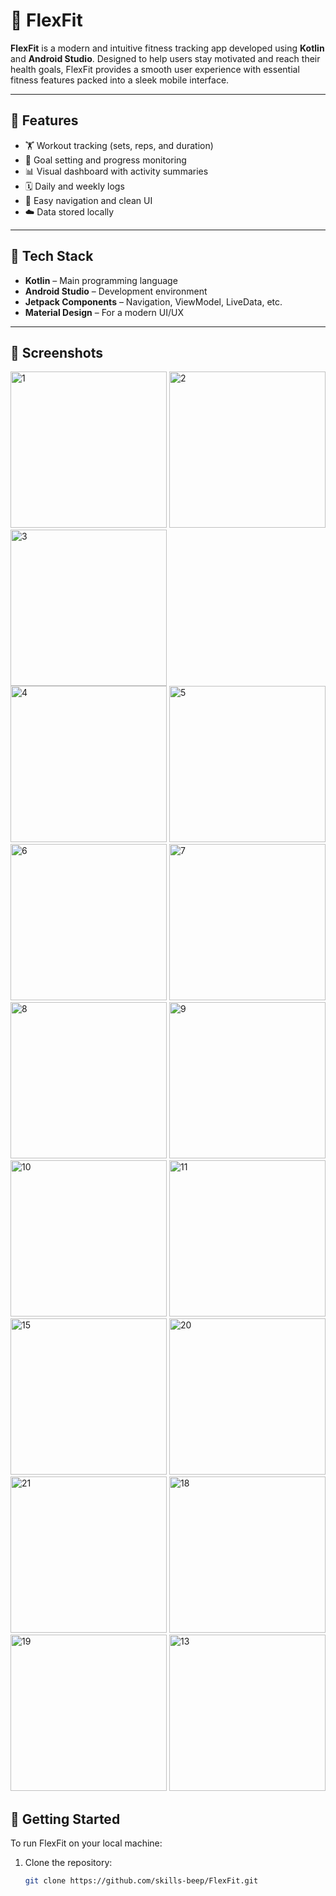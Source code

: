 # 💪 FlexFit

**FlexFit** is a modern and intuitive fitness tracking app developed using **Kotlin** and **Android Studio**. Designed to help users stay motivated and reach their health goals, FlexFit provides a smooth user experience with essential fitness features packed into a sleek mobile interface.

---

## 📱 Features

- 🏋️ Workout tracking (sets, reps, and duration)
- 🎯 Goal setting and progress monitoring
- 📊 Visual dashboard with activity summaries
- 🗓️ Daily and weekly logs
- 🧭 Easy navigation and clean UI
- ☁️ Data stored locally 

---

## 🔧 Tech Stack

- **Kotlin** – Main programming language
- **Android Studio** – Development environment
- **Jetpack Components** – Navigation, ViewModel, LiveData, etc.
- **Material Design** – For a modern UI/UX

---

## 📸 Screenshots


<img src="https://github.com/erhansennx/Fitness-App/assets/77855407/c6ac0ff4-35af-42e6-9d37-899726fc2532" alt="1" width=250>
<img src="https://github.com/erhansennx/Fitness-App/assets/77855407/8697f347-6481-450c-a90b-8f2000531962" alt="2" width=250>
<img src="https://github.com/erhansennx/Fitness-App/assets/77855407/9a801cbb-c0f0-46f5-8195-d4113e073c6a" alt="3" width=250>
<br>


<img src="https://github.com/erhansennx/Fitness-App/assets/77855407/08d984d1-3d0b-4be4-a5a4-0030a4c2864e" alt="4" width=250>
<img src="https://github.com/erhansennx/Fitness-App/assets/77855407/39905d85-6109-4b95-8c0f-ef78a07dc5ba" alt="5" width=250>
<br>


<img src="https://github.com/erhansennx/Fitness-App/assets/77855407/74e3ad97-1f97-41cb-8a61-45aebb9f51d2" alt="6" width=250>
<img src="https://github.com/erhansennx/Fitness-App/assets/77855407/34485a42-ce5b-406e-a587-2f1f11226b01" alt="7" width=250>
<img src="https://github.com/erhansennx/Fitness-App/assets/77855407/f3f5b55b-9d3b-4661-989c-9adbbe2c5e5a" alt="8" width=250>
<img src="https://github.com/erhansennx/Fitness-App/assets/77855407/096e5703-49f8-4484-b778-acd699976de4" alt="9" width=250>
<img src="https://github.com/erhansennx/Fitness-App/assets/77855407/6304842d-3fb9-44d2-96a5-eafabc491f85" alt="10" width=250>
<img src="https://github.com/erhansennx/Fitness-App/assets/77855407/ce2fb271-c29d-4c2b-b03b-76c7893c3892" alt="11" width=250>
<!-- <img src="https://github.com/erhansennx/Fitness-App/assets/77855407/e147afdf-bdba-4b77-b4c5-294823b6606a" alt="12" width=250> -->

<img src="https://github.com/erhansennx/Fitness-App/assets/77855407/a3f6a818-37dc-4723-9fca-ee2930389732" alt="15" width=250>
<img src="https://github.com/erhansennx/Fitness-App/assets/77855407/1993b305-9fee-460e-94c9-d38468015604" alt="20" width=250>
<img src="https://github.com/erhansennx/Fitness-App/assets/77855407/e9d974f9-7746-4c5a-b5b8-8408ac8c028d" alt="21" width=250>
<img src="https://github.com/erhansennx/Fitness-App/assets/77855407/874eb832-d862-40f2-8706-2610465dfad6" alt="18" width=250>
<img src="https://github.com/erhansennx/Fitness-App/assets/77855407/0d8550f7-7b0b-4371-b6a7-8e4b886d66cf" alt="19" width=250>
<!-- <img src="https://github.com/erhansennx/Fitness-App/assets/77855407/8818f277-6d2b-45e7-a2d2-a39e5f293aa0" alt="22" width=250> -->


<img src="https://github.com/erhansennx/Fitness-App/assets/77855407/580584a8-a087-48c6-82d6-d87a7b4234dc" alt="13" width=250>



## 🚀 Getting Started

To run FlexFit on your local machine:

1. Clone the repository:
   ```bash
   git clone https://github.com/skills-beep/FlexFit.git





